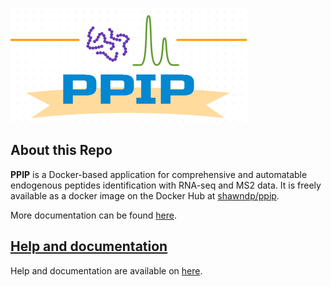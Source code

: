 ![PPIP_logo](https://github.com/Shawn-Xu/PPIP/blob/master/docs/img/PPIP_logo_small.png)

## About this Repo

**PPIP** is a Docker-based application for comprehensive and automatable endogenous peptides identification with RNA-seq and MS2 data. It is freely available as a docker image on the Docker Hub at [shawndp/ppip](https://hub.docker.com/r/shawndp/ppip/).

More documentation can be found [here](https://shawn-xu.github.io/PPIP/).

## [Help and documentation](https://shawn-xu.github.io/PPIP/)
Help and documentation are available on [here](https://shawn-xu.github.io/PPIP/).
